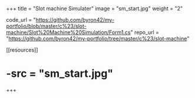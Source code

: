 +++
title = "Slot machine Simulater"
image = "sm_start.jpg"
weight = "2"

code_url = "https://github.com/byron42/my-portfolio/blob/master/c%23/slot-machine/Slot%20Machine%20Simulation/Form1.cs"
repo_url = "https://github.com/byron42/my-portfolio/tree/master/c%23/slot-machine"

[[resources]]
# -src = "sm_start.jpg"
+++